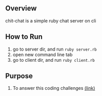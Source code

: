 ## Overview
chit-chat is a simple ruby chat server on cli

## How to Run
1. go to server dir, and run `ruby server.rb`
2. open new command line tab
3. go to client dir, and run `ruby client.rb`


## Purpose
1. To answer this coding challenges [(link)](https://codingchallenges.fyi/challenges/challenge-realtime-chat/)